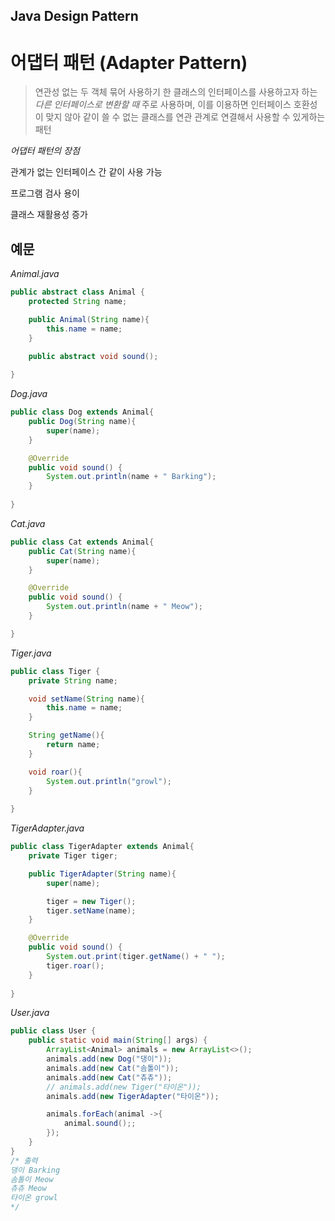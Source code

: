 ## Java Design Pattern

# 어댑터 패턴 (Adapter Pattern)
> 연관성 없는 두 객체 묶어 사용하기
한 클래스의 인터페이스를 사용하고자 하는 *다른 인터페이스로 변환할 때* 주로 사용하며, 이를 이용하면 인터페이스 호환성이 맞지 않아 같이 쓸 수 없는 클래스를 연관 관계로 연결해서 사용할 수 있게하는 패턴



*어댑터 패턴의 장점*

관계가 없는 인터페이스 간 같이 사용 가능

프로그램 검사 용이

클래스 재활용성 증가


## 예문

*Animal.java*
```java
public abstract class Animal {
    protected String name;

    public Animal(String name){
        this.name = name;
    }

    public abstract void sound();
    
}
```

*Dog.java*
```java
public class Dog extends Animal{
    public Dog(String name){
        super(name);
    }

    @Override
    public void sound() {
        System.out.println(name + " Barking");
    }
    
}
```

*Cat.java*
```java
public class Cat extends Animal{
    public Cat(String name){
        super(name);
    }

    @Override
    public void sound() {
        System.out.println(name + " Meow");
    }

}
```

*Tiger.java*
```java
public class Tiger {
    private String name;

    void setName(String name){
        this.name = name;
    }

    String getName(){
        return name;
    }

    void roar(){
        System.out.println("growl");
    }
    
}
```

*TigerAdapter.java*
```java
public class TigerAdapter extends Animal{
    private Tiger tiger;

    public TigerAdapter(String name){
        super(name);

        tiger = new Tiger();
        tiger.setName(name);
    }

    @Override
    public void sound() {
        System.out.print(tiger.getName() + " ");
        tiger.roar();
    }
    
}
```

*User.java*
```java
public class User {
    public static void main(String[] args) {
        ArrayList<Animal> animals = new ArrayList<>();
        animals.add(new Dog("댕이"));
        animals.add(new Cat("솜톨이"));
        animals.add(new Cat("츄츄"));
        // animals.add(new Tiger("타이온"));
        animals.add(new TigerAdapter("타이온"));

        animals.forEach(animal ->{
            animal.sound();;
        });
    }   
}
/* 출력
댕이 Barking
솜톨이 Meow
츄츄 Meow
타이온 growl
*/
```
